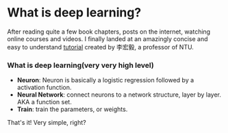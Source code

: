 # What is deep learning?

After reading quite a few book chapters, posts on the internet, watching online courses and videos. I finally landed at an amazingly concise and easy to understand [tutorial](https://www.youtube.com/watch?v=Dr-WRlEFefw) created by 李宏毅, a professor of NTU.

### What is deep learning(very very high level)

- **Neuron**: Neuron is basically a logistic regression followed by a activation function.
- **Neural Network**: connect neurons to a network structure, layer by layer. AKA a function set.
- **Train**: train the parameters, or weights.

That's it! Very simple, right?

